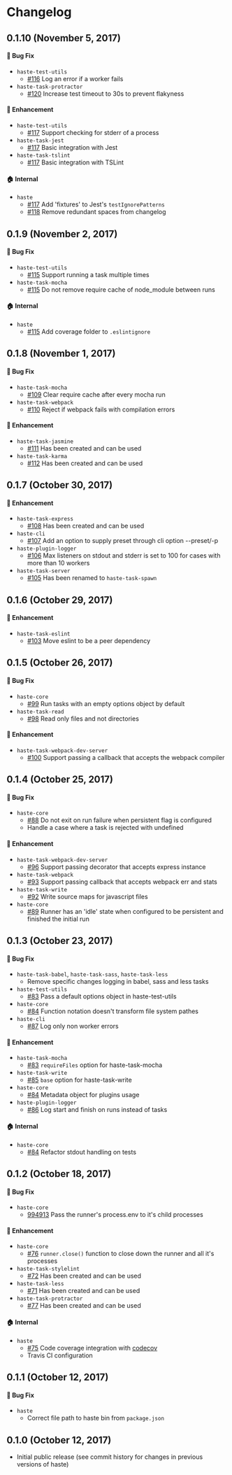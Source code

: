 # Changelog

## 0.1.10 (November 5, 2017)

#### :bug: Bug Fix
* `haste-test-utils`
  * [#116](https://github.com/wix/haste/pull/116) Log an error if a worker fails
* `haste-task-protractor`
  * [#120](https://github.com/wix/haste/pull/120) Increase test timeout to 30s to prevent flakyness

#### :nail_care: Enhancement
* `haste-test-utils`
  * [#117](https://github.com/wix/haste/pull/117) Support checking for stderr of a process
* `haste-task-jest`
  * [#117](https://github.com/wix/haste/pull/117) Basic integration with Jest
* `haste-task-tslint`
  * [#117](https://github.com/wix/haste/pull/117) Basic integration with TSLint

#### :house: Internal
* `haste`
  * [#117](https://github.com/wix/haste/pull/117) Add 'fixtures' to Jest's `testIgnorePatterns`
  * [#118](https://github.com/wix/haste/pull/118) Remove redundant spaces from changelog

## 0.1.9 (November 2, 2017)

#### :bug: Bug Fix
* `haste-test-utils`
  * [#115](https://github.com/wix/haste/pull/115) Support running a task multiple times
* `haste-task-mocha`
  * [#115](https://github.com/wix/haste/pull/115) Do not remove require cache of node_module between runs

#### :house: Internal
* `haste`
  * [#115](https://github.com/wix/haste/pull/115) Add coverage folder to `.eslintignore`

## 0.1.8 (November 1, 2017)

#### :bug: Bug Fix
* `haste-task-mocha`
  * [#109](https://github.com/wix/haste/pull/109) Clear require cache after every mocha run
* `haste-task-webpack`
  * [#110](https://github.com/wix/haste/pull/110) Reject if webpack fails with compilation errors

#### :nail_care: Enhancement
* `haste-task-jasmine`
  * [#111](https://github.com/wix/haste/pull/111) Has been created and can be used
* `haste-task-karma`
  * [#112](https://github.com/wix/haste/pull/112) Has been created and can be used

## 0.1.7 (October 30, 2017)

#### :nail_care: Enhancement
* `haste-task-express`
  * [#108](https://github.com/wix/haste/pull/108) Has been created and can be used
* `haste-cli`
  * [#107](https://github.com/wix/haste/pull/107) Add an option to supply preset through cli option --preset/-p
* `haste-plugin-logger`
  * [#106](https://github.com/wix/haste/pull/106) Max listeners on stdout and stderr is set to 100 for cases with more than 10 workers
* `haste-task-server`
  * [#105](https://github.com/wix/haste/pull/105) Has been renamed to `haste-task-spawn`

## 0.1.6 (October 29, 2017)

#### :nail_care: Enhancement
* `haste-task-eslint`
  * [#103](https://github.com/wix/haste/pull/103) Move eslint to be a peer dependency

## 0.1.5 (October 26, 2017)

#### :bug: Bug Fix
* `haste-core`
  * [#99](https://github.com/wix/haste/pull/99) Run tasks with an empty options object by default
* `haste-task-read`
  * [#98](https://github.com/wix/haste/pull/98) Read only files and not directories

#### :nail_care: Enhancement
* `haste-task-webpack-dev-server`
  * [#100](https://github.com/wix/haste/pull/100) Support passing a callback that accepts the webpack compiler

## 0.1.4 (October 25, 2017)

#### :bug: Bug Fix
* `haste-core`
  * [#88](https://github.com/wix/haste/pull/88) Do not exit on run failure when persistent flag is configured
  * Handle a case where a task is rejected with undefined

#### :nail_care: Enhancement
* `haste-task-webpack-dev-server`
  * [#96](https://github.com/wix/haste/pull/96) Support passing decorator that accepts express instance
* `haste-task-webpack`
  * [#93](https://github.com/wix/haste/pull/93) Support passing callback that accepts webpack err and stats
* `haste-task-write`
  * [#92](https://github.com/wix/haste/pull/92) Write source maps for javascript files
* `haste-core`
  * [#89](https://github.com/wix/haste/pull/89) Runner has an 'idle' state when configured to be persistent and finished the initial run

## 0.1.3 (October 23, 2017)

#### :bug: Bug Fix
* `haste-task-babel`, `haste-task-sass`, `haste-task-less`
  * Remove specific changes logging in babel, sass and less tasks
* `haste-test-utils`
  * [#83](https://github.com/wix/haste/pull/83) Pass a default options object in haste-test-utils
* `haste-core`
  * [#84](https://github.com/wix/haste/pull/84) Function notation doesn't transform file system pathes
* `haste-cli`
  * [#87](https://github.com/wix/haste/pull/87) Log only non worker errors

#### :nail_care: Enhancement
* `haste-task-mocha`
  * [#83](https://github.com/wix/haste/pull/83) `requireFiles` option for haste-task-mocha
* `haste-task-write`
  * [#85](https://github.com/wix/haste/pull/85) `base` option for haste-task-write
* `haste-core`
  * [#84](https://github.com/wix/haste/pull/84) Metadata object for plugins usage
* `haste-plugin-logger`
  * [#86](https://github.com/wix/haste/pull/86) Log start and finish on runs instead of tasks

#### :house: Internal
* `haste-core`
  * [#84](https://github.com/wix/haste/pull/84) Refactor stdout handling on tests

## 0.1.2 (October 18, 2017)

#### :bug: Bug Fix
* `haste-core`
  * [994913](https://github.com/wix/haste/commit/99491386b503cf2a64ed0904e889c81dcba0698f) Pass the runner's process.env to it's child processes

#### :nail_care: Enhancement
* `haste-core`
  * [#76](https://github.com/wix/haste/pull/76) `runner.close()` function to close down the runner and all it's processes
* `haste-task-stylelint`
  * [#72](https://github.com/wix/haste/pull/72) Has been created and can be used
* `haste-task-less`
  * [#71](https://github.com/wix/haste/pull/71) Has been created and can be used
* `haste-task-protractor`
  * [#77](https://github.com/wix/haste/pull/77) Has been created and can be used

#### :house: Internal
* `haste`
  * [#75](https://github.com/wix/haste/pull/75) Code coverage integration with [codecov](https://codecov.io/)
  * Travis CI configuration

## 0.1.1 (October 12, 2017)

#### :bug: Bug Fix
* `haste`
  * Correct file path to haste bin from `package.json`

## 0.1.0 (October 12, 2017)
  * Initial public release (see commit history for changes in previous versions of haste)
